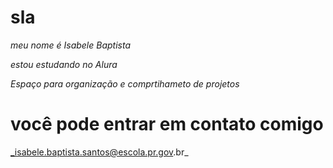 # sla
*meu nome é Isabele Baptista*

*estou estudando no Alura*

*Espaço para organização e comprtihameto de projetos*

# você pode entrar em contato comigo
_isabele.baptista.santos@escola.pr.gov.br_
